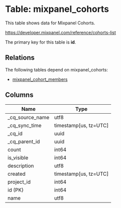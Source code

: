# Table: mixpanel_cohorts

This table shows data for Mixpanel Cohorts.

https://developer.mixpanel.com/reference/cohorts-list

The primary key for this table is **id**.

## Relations

The following tables depend on mixpanel_cohorts:
  - [mixpanel_cohort_members](mixpanel_cohort_members)

## Columns

| Name          | Type          |
| ------------- | ------------- |
|_cq_source_name|utf8|
|_cq_sync_time|timestamp[us, tz=UTC]|
|_cq_id|uuid|
|_cq_parent_id|uuid|
|count|int64|
|is_visible|int64|
|description|utf8|
|created|timestamp[us, tz=UTC]|
|project_id|int64|
|id (PK)|int64|
|name|utf8|
